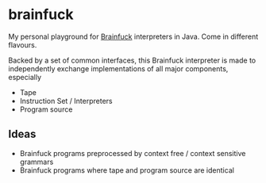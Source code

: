 # brainfuck
My personal playground for [Brainfuck](http://en.wikipedia.org/Brainfuck) interpreters in Java. Come in different flavours.

Backed by a set of common interfaces, this Brainfuck interpreter is made to independently exchange implementations of all major components, especially

* Tape
* Instruction Set / Interpreters
* Program source

## Ideas

* Brainfuck programs preprocessed by context free / context sensitive grammars
* Brainfuck programs where tape and program source are identical

